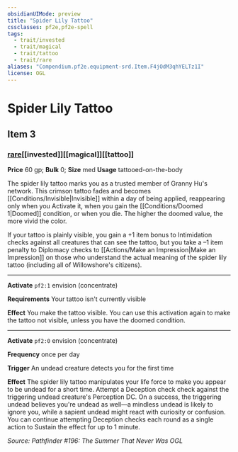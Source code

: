 ```yaml
---
obsidianUIMode: preview
title: "Spider Lily Tattoo"
cssclasses: pf2e,pf2e-spell
tags:
  - trait/invested
  - trait/magical
  - trait/tattoo
  - trait/rare
aliases: "Compendium.pf2e.equipment-srd.Item.F4jOdM3qhYELTz1I"
license: OGL
---
```

# Spider Lily Tattoo
## Item 3
### [rare](rare "Rare Rarity Trait")[[invested]][[magical]][[tattoo]]


**Price** 60 gp; 
**Bulk** 0; **Size** med
**Usage** tattooed-on-the-body

The spider lily tattoo marks you as a trusted member of Granny Hu's network. This crimson tattoo fades and becomes [[Conditions/Invisible|Invisible]] within a day of being applied, reappearing only when you Activate it, when you gain the [[Conditions/Doomed 1|Doomed]] condition, or when you die. The higher the doomed value, the more vivid the color.

If your tattoo is plainly visible, you gain a +1 item bonus to Intimidation checks against all creatures that can see the tattoo, but you take a –1 item penalty to Diplomacy checks to [[Actions/Make an Impression|Make an Impression]] on those who understand the actual meaning of the spider lily tattoo (including all of Willowshore's citizens).

* * *

**Activate** `pf2:1` envision (concentrate)

**Requirements** Your tattoo isn't currently visible

**Effect** You make the tattoo visible. You can use this activation again to make the tattoo not visible, unless you have the doomed condition.

* * *

**Activate** `pf2:0` envision (concentrate)

**Frequency** once per day

**Trigger** An undead creature detects you for the first time

**Effect** The spider lily tattoo manipulates your life force to make you appear to be undead for a short time. Attempt a Deception check check against the triggering undead creature's Perception DC. On a success, the triggering undead believes you're undead as well—a mindless undead is likely to ignore you, while a sapient undead might react with curiosity or confusion. You can continue attempting Deception checks each round as a single action to Sustain the effect for up to 1 minute.

*Source: Pathfinder #196: The Summer That Never Was*
*OGL*